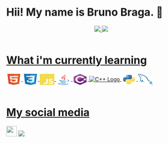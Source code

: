 # Hii! My name is Bruno Braga. 👋
<div align="center">
  <a href="https://github.com/Clamanelo">
  <img height="180em" src="https://github-readme-stats.vercel.app/api?username=Clamanelo&show_icons=true&theme=material-palenight&include_all_commits=true&rank_icon=github"/>
  <img height="180em" src="https://github-readme-stats.vercel.app/api/top-langs/?username=Clamanelo&hide_progress=true&theme=material-palenight"/>
</div>
<div>
<div style="display: inline_block;"><br>

# What i'm currently learning
  <img align="center" alt="HTML" height="30" width="40" src="https://raw.githubusercontent.com/devicons/devicon/master/icons/html5/html5-original.svg">
  <img align="center" alt="CSS" height="30" width="40" src="https://raw.githubusercontent.com/devicons/devicon/master/icons/css3/css3-original.svg">
  <img align="center" alt="Js" height="30" width="40" src="https://raw.githubusercontent.com/devicons/devicon/master/icons/javascript/javascript-plain.svg">
  <img align="center" alt="Java" height="30" width="40" src="https://raw.githubusercontent.com/devicons/devicon/master/icons/java/java-original.svg">
  <img align="center" alt="Csharp" height="30" width="40" src="https://raw.githubusercontent.com/devicons/devicon/master/icons/csharp/csharp-original.svg">
  <img align="center" alt="C++ Logo" height="30" width="30" src="https://raw.githubusercontent.com/isocpp/logos/master/cpp_logo.png">
  <img align="center" alt="Python" height="30" width="40" src="https://raw.githubusercontent.com/devicons/devicon/master/icons/python/python-original.svg">
  <img align="center" alt="MySql" height="30" width="40" src="https://raw.githubusercontent.com/devicons/devicon/master/icons/mysql/mysql-original.svg">
</div><br>

# My social media
  <a href="https://www.linkedin.com/in/bruno-braga-274a0b268/"><img src="https://cdn-icons-png.flaticon.com/256/174/174857.png" target="_blank" rel="external" height="28" width="28"></a>
  <a href = "mailto:alemelo50@gmail.com"><img src="https://img.shields.io/badge/-Gmail-%23333?style=for-the-badge&logo=gmail&logoColor=red" target="_blank" rel="external"></a>
 

  
</div>
